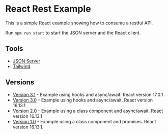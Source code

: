 # React Rest Example

This is a simple React example showing how to consume a restful API.

Run `npm run start` to start the JSON server and the React client.

## Tools

- [JSON Server](https://github.com/typicode/json-server)
- [Tailwind](https://tailwindcss.com)

## Versions

- [Version 3.1](https://github.com/DavidBuck/react-rest-example/tree/v3.1) - Example using hooks and async/await. React version 17.0.1
- [Version 3.0](https://github.com/DavidBuck/react-rest-example/tree/v3.0) - Example using hooks and async/await. React version 16.13.1
- [Version 2.0](https://github.com/DavidBuck/react-rest-example/tree/v2.0) - Example using a class component and async/await. React version 16.13.1
- [Version 1.0](https://github.com/DavidBuck/react-rest-example/tree/v1.0) - Example using a class component and promises. React version 16.13.1.
